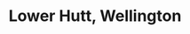 ---
title: Lower Hutt, Wellington
url: /lower-hutt-wellington/
latitude: -41.208
longitude: 174.906
---